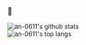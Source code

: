 ###  👋

![an-0611's github stats](https://github-readme-stats.vercel.app/api?username=an-0611&count_private=true&show_icons=true&include_all_commits=true)   
![an-0611's top langs](https://github-readme-stats.vercel.app/api/top-langs/?username=an-0611&layout=compact)

<!--
**an-0611/an-0611** is a ✨ _special_ ✨ repository because its `README.md` (this file) appears on your GitHub profile.

Here are some ideas to get you started:

- 🔭 I’m currently working on ...
- 🌱 I’m currently learning ...
- 👯 I’m looking to collaborate on ...
- 🤔 I’m looking for help with ...
- 💬 Ask me about ...
- 📫 How to reach me: ...
- 😄 Pronouns: ...
- ⚡ Fun fact: ...
-->

